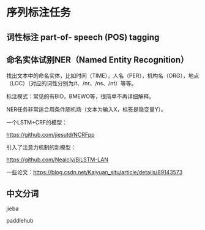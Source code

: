 # 序列标注任务



## 词性标注 part-of- speech (POS) tagging



## 命名实体试别NER（Named Entity Recognition）

找出文本中的命名实体，比如时间（TIME），人名（PER），机构名（ORG），地点（LOC）（对应的词性分别为/t、/nr、/ns、/nt）等等。

标注模式：常见的有BIO，BMEWO等，很简单不再详细解释。

NER任务非常适合用条件随机场（文本为输入X，标签是隐变量Y）。

一个LSTM+CRF的模型：

 https://github.com/jiesutd/NCRFpp 

引入了注意力机制的新模型：

https://github.com/Nealcly/BiLSTM-LAN

一些论文：https://blog.csdn.net/Kaiyuan_sjtu/article/details/89143573



## 中文分词

jieba

paddlehub

